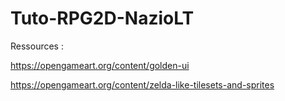 # Tuto-RPG2D-NazioLT

Ressources : 

https://opengameart.org/content/golden-ui

https://opengameart.org/content/zelda-like-tilesets-and-sprites
